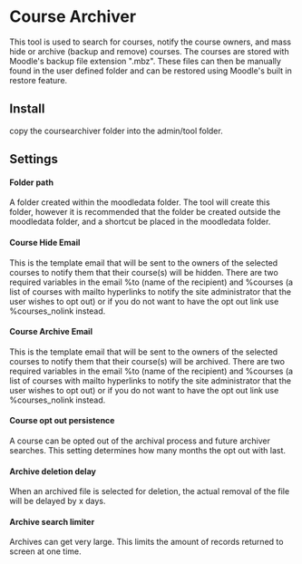 # Course Archiver
This tool is used to search for courses, notify the course owners, and mass hide or archive (backup and remove) courses.
The courses are stored with Moodle's backup file extension ".mbz".  These files can then be manually found in the user defined folder and can be restored using Moodle's built in restore feature.

## Install
copy the coursearchiver folder into the admin/tool folder.

## Settings
#### Folder path
A folder created within the moodledata folder.  The tool will create this folder, however it is recommended that the folder be created outside the moodledata folder, and a shortcut be placed in the moodledata folder.

#### Course Hide Email
This is the template email that will be sent to the owners of the selected courses to notify them that their course(s) will be hidden.  There are two required variables in the email %to (name of the recipient) and %courses (a list of courses with mailto hyperlinks to notify the site administrator that the user wishes to opt out) or if you do not want to have the opt out link use %courses_nolink instead.

#### Course Archive Email
This is the template email that will be sent to the owners of the selected courses to notify them that their course(s) will be archived.  There are two required variables in the email %to (name of the recipient) and %courses (a list of courses with mailto hyperlinks to notify the site administrator that the user wishes to opt out) or if you do not want to have the opt out link use %courses_nolink instead.

#### Course opt out persistence
A course can be opted out of the archival process and future archiver searches.  This setting determines how many months the opt out with last.

#### Archive deletion delay
When an archived file is selected for deletion, the actual removal of the file will be delayed by x days.

#### Archive search limiter
Archives can get very large.  This limits the amount of records returned to screen at one time.

